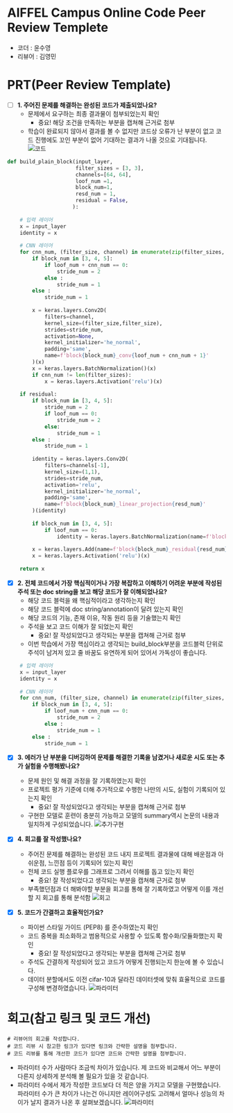 # AIFFEL Campus Online Code Peer Review Templete
- 코더 : 윤수영
- 리뷰어 : 김영민


# PRT(Peer Review Template)
- [ ]  **1. 주어진 문제를 해결하는 완성된 코드가 제출되었나요?**
    - 문제에서 요구하는 최종 결과물이 첨부되었는지 확인
        - 중요! 해당 조건을 만족하는 부분을 캡쳐해 근거로 첨부
    - 학습이 완료되지 않아서 결과를 볼 수 없지만 코드상 오류가 난 부분이 없고 코드 진행에도 꼬인 부분이 없어 기대하는 결과가 나올 것으로 기대됩니다.
        ![코드](https://github.com/user-attachments/assets/c20aa66b-3885-4d08-bfd9-7246a59f59bc)
```python
def build_plain_block(input_layer,
                      filter_sizes = [3, 3],
                      channels=[64, 64],
                      loof_num =1,
                      block_num=1,
                      resd_num = 1,
                      residual = False,
                     ):
    
    # 입력 레이어
    x = input_layer
    identity = x
    
    # CNN 레이어
    for cnn_num, (filter_size, channel) in enumerate(zip(filter_sizes, channels)):
        if block_num in [3, 4, 5]:
            if loof_num + cnn_num == 0:
                stride_num = 2
            else :
                stride_num = 1
        else :
            stride_num = 1
            
        x = keras.layers.Conv2D(
            filters=channel,
            kernel_size=(filter_size,filter_size),
            strides=stride_num,
            activation=None,
            kernel_initializer='he_normal',
            padding='same',
            name=f'block{block_num}_conv{loof_num + cnn_num + 1}'
        )(x)
        x = keras.layers.BatchNormalization()(x)
        if cnn_num != len(filter_sizes):
            x = keras.layers.Activation('relu')(x)
        
    if residual:
        if block_num in [3, 4, 5]:
            stride_num = 2
            if loof_num == 0:
                stride_num = 2
            else:
                stride_num = 1
        else :
            stride_num = 1
            
        identity = keras.layers.Conv2D(
            filters=channels[-1],
            kernel_size=(1,1),
            strides=stride_num,
            activation='relu',
            kernel_initializer='he_normal',
            padding='same',
            name=f'block{block_num}_linear_projection{resd_num}'
        )(identity)
        
        if block_num in [3, 4, 5]:
            if loof_num == 0:
                identity = keras.layers.BatchNormalization(name=f'block{block_num}_barch_shout{resd_num}')(identity)
        
        x = keras.layers.Add(name=f'block{block_num}_residual{resd_num}')([x,identity])
        x = keras.layers.Activation('relu')(x)
    
    return x
```
    
- [x]  **2. 전체 코드에서 가장 핵심적이거나 가장 복잡하고 이해하기 어려운 부분에 작성된 
주석 또는 doc string을 보고 해당 코드가 잘 이해되었나요?**
    - 해당 코드 블럭을 왜 핵심적이라고 생각하는지 확인
    - 해당 코드 블럭에 doc string/annotation이 달려 있는지 확인
    - 해당 코드의 기능, 존재 이유, 작동 원리 등을 기술했는지 확인
    - 주석을 보고 코드 이해가 잘 되었는지 확인
        - 중요! 잘 작성되었다고 생각되는 부분을 캡쳐해 근거로 첨부
    - 이번 학습에서 가장 핵심이라고 생각되는 build_block부분을 코드블럭 단위로 주석이 남겨저 있고 줄 바꿈도 유연하게 되어 있어서 가독성이 좋습니다.
```python
    # 입력 레이어
    x = input_layer
    identity = x
    
    # CNN 레이어
    for cnn_num, (filter_size, channel) in enumerate(zip(filter_sizes, channels)):
        if block_num in [3, 4, 5]:
            if loof_num + cnn_num == 0:
                stride_num = 2
            else :
                stride_num = 1
        else :
            stride_num = 1
```
        
- [x]  **3. 에러가 난 부분을 디버깅하여 문제를 해결한 기록을 남겼거나
새로운 시도 또는 추가 실험을 수행해봤나요?**
    - 문제 원인 및 해결 과정을 잘 기록하였는지 확인
    - 프로젝트 평가 기준에 더해 추가적으로 수행한 나만의 시도, 
    실험이 기록되어 있는지 확인
        - 중요! 잘 작성되었다고 생각되는 부분을 캡쳐해 근거로 첨부
    - 구현한 모델로 훈련이 충분히 가능하고 모델의 summary역시 논문의 내용과 일치하게 구성되었습니다.
    ![추가구현](https://github.com/user-attachments/assets/6e403feb-32bf-45ab-aa5d-a30f921e5144)
        
- [x]  **4. 회고를 잘 작성했나요?**
    - 주어진 문제를 해결하는 완성된 코드 내지 프로젝트 결과물에 대해
    배운점과 아쉬운점, 느낀점 등이 기록되어 있는지 확인
    - 전체 코드 실행 플로우를 그래프로 그려서 이해를 돕고 있는지 확인
        - 중요! 잘 작성되었다고 생각되는 부분을 캡쳐해 근거로 첨부
    - 부족했던점과 더 해봐야할 부분을 회고를 통해 잘 기록하였고 어떻게 이를 개선할 지 회고를 통해 분석함
    ![회고](https://github.com/user-attachments/assets/91c84862-c093-4640-829c-8bc64498a4a6)
        
- [x]  **5. 코드가 간결하고 효율적인가요?**
    - 파이썬 스타일 가이드 (PEP8) 를 준수하였는지 확인
    - 코드 중복을 최소화하고 범용적으로 사용할 수 있도록 함수화/모듈화했는지 확인
        - 중요! 잘 작성되었다고 생각되는 부분을 캡쳐해 근거로 첨부
    - 주석도 간결하게 작성되어 있고 코드가 어떻게 진행되는지 한눈에 볼 수 있습니다.
    - 데이터 분할에서도 이전 cifar-10과 달라진 데이터셋에 맞춰 효율적으로 코드를 구성해 변경하였습니다.
    ![파라미터](https://github.com/user-attachments/assets/f73e7a2d-235f-4a06-ba04-165596e491c8)


# 회고(참고 링크 및 코드 개선)
```
# 리뷰어의 회고를 작성합니다.
# 코드 리뷰 시 참고한 링크가 있다면 링크와 간략한 설명을 첨부합니다.
# 코드 리뷰를 통해 개선한 코드가 있다면 코드와 간략한 설명을 첨부합니다.
```
- 파라미터 수가 사람마다 조금씩 차이가 있습니다. 제 코드와 비교해서 어느 부분이 다른지 상세하게 분석해 볼 필요가 있을 것 같습니다.
- 파라미터 수에서 제가 작성한 코드보다 더 적은 양을 가지고 모델을 구현했습니다. 파라미터 수가 큰 차이가 나는건 아니지만 레이어구성도 고려해서 얼마나 성능의 차이가 날지 결과가 나온 후 살펴보겠습니다.
![파라미터](https://github.com/user-attachments/assets/bdc02f19-d6b1-424b-9e0a-1e06eff8497e)